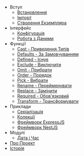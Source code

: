 -   Вступ
    -   [Встановлення](/ua/installation.md)
    -   [Імпорт](/ua/importing.md)
    -   [Створення Екземпляра](/ua/creating_instance.md)
-   Інтерфейс
    -   [Конфігурація](/ua/configuration.md)
    -   [Робота з Даними](/ua/data_manipulation.md)
-   Функції
    -   [Cast - Приведення Типів](/ua/cast.md)
    -   [Defaults - За Замовчуванням](/ua/defaults.md)
    -   [Defined - Існує](/ua/defined.md)
    -   [Exclude - Виключити](/ua/exclude.md)
    -   [Omit - Прибрати](/ua/omit.md)
    -   [Order - Порядок](/ua/order.md)
    -   [Pick - Вибрати](/ua/pick.md)
    -   [Rename - Перейменувати](/ua/rename.md)
    -   [Replace - Замінити](/ua/replace.md)
    -   [Required - Обов'язковий](/ua/required.md)
    -   [Transform - Трансформувати](/ua/transform.md)
-   Приклади
    -   [Серіалізація](/ua/serialization.md)
    -   [Колекції](/ua/collections.md)
    -   [Фреймворк ExpressJS](/ua/express_js.md)
    -   [Фреймворк NestJS](/ua/nest_js.md)
-   Модулі
    -   [Дата і Час](/ua/transform_date.md)
-   [Про Проект](/ua/about.md)
-   [Історія](/ua/changelog.md)
